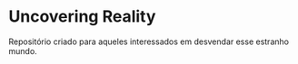# Uncovering Reality
 
Repositório criado para aqueles interessados em desvendar esse estranho mundo.